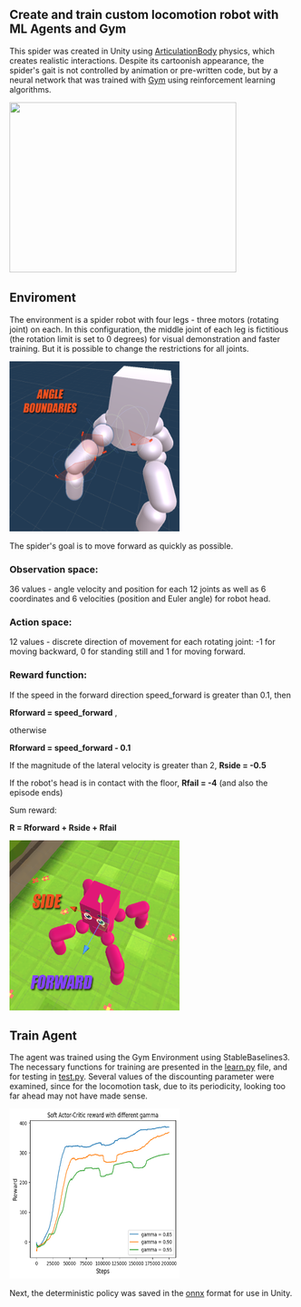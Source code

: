 ## Create and train custom locomotion robot with ML Agents and Gym


This spider was created in Unity using [ArticulationBody](https://docs.unity3d.com/Manual/class-ArticulationBody.html) physics, which creates realistic interactions. 
Despite its cartoonish appearance, the spider's gait is not controlled by animation or pre-written code, but by a neural network that was trained with [Gym](https://gymnasium.farama.org/index.html) using reinforcement learning algorithms.


<img width="400" height="300" src="media/result.gif">


## Enviroment

The environment is a spider robot with four legs - three motors (rotating joint) on each. In this configuration, the middle joint of each leg is fictitious (the rotation limit is set to 0 degrees) for visual demonstration and faster training. But it is possible to change the restrictions for all joints.

<img width="300" height="300" src="media/joints.png">

The spider's goal is to move forward as quickly as possible.


### Observation space:

36 values - angle velocity and position for each 12 joints as well as 6 coordinates and 6 velocities (position and Euler angle) for robot head.

### Action space:

12 values - discrete direction of movement for each rotating joint: -1 for moving backward, 0 for standing still and 1 for moving forward.

### Reward function:

If the speed in the forward direction speed_forward is greater than 0.1, then 

**Rforward = speed_forward** , 

otherwise 

**Rforward = speed_forward - 0.1**

If the magnitude of the lateral velocity is greater than 2, **Rside = -0.5**

If the robot's head is in contact with the floor, **Rfail = -4** (and also the episode ends)

Sum reward:

**R = Rforward + Rside + Rfail**

<img width="300" height="300" src="media/spyder.png">

## Train Agent

The agent was trained using the Gym Environment using StableBaselines3. The necessary functions for training are presented in the [learn.py](learn.py) file, and for testing in [test.py](test.py). Several values of the discounting parameter were examined, since for the locomotion task, due to its periodicity, looking too far ahead may not have made sense.

<img width="300" height="300" src="media/progress.png">

Next, the deterministic policy was saved in the [onnx](https://onnx.ai/) format for use in Unity.







